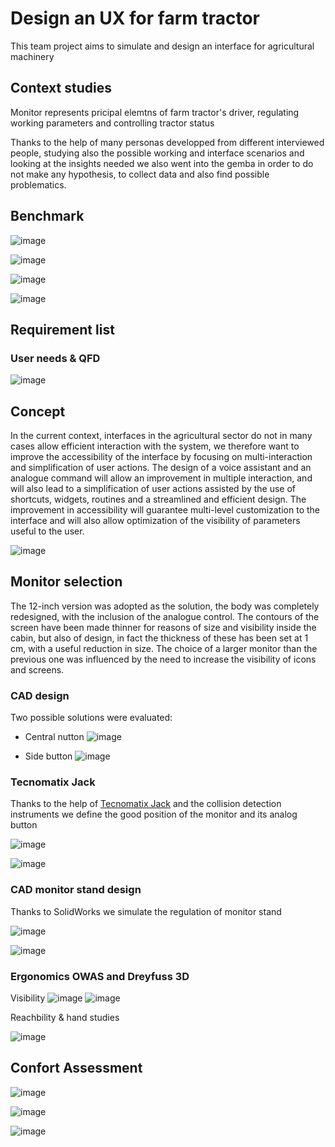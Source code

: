 # Design an UX for farm tractor

This team project aims to simulate and design an interface for agricultural machinery

## Context studies

Monitor represents pricipal elemtns of farm tractor's driver, regulating working parameters and controlling tractor status

Thanks to the help of many personas developped from different interviewed people, studying also the possible working and interface scenarios and looking at the insights needed we also went into the gemba in order to do not make any hypothesis, to collect data and also find possible problematics.

## Benchmark

![image](https://github.com/lawl2/design-user-experience-for-agricultural-machinery/assets/105045290/81ea475a-751b-4529-b135-a900a8c381e3)

![image](https://github.com/lawl2/design-user-experience-for-agricultural-machinery/assets/105045290/4526bae1-9ef2-4388-a261-263dbd571942)

![image](https://github.com/lawl2/design-user-experience-for-agricultural-machinery/assets/105045290/37dc0c44-54f6-4d7b-b5bd-68eb60bd2347)

![image](https://github.com/lawl2/design-user-experience-for-agricultural-machinery/assets/105045290/a1f192d8-e7bd-4d83-8ff8-b4a31ea92e6b)

## Requirement list

### User needs & QFD

![image](https://github.com/lawl2/design-user-experience-for-agricultural-machinery/assets/105045290/77d4f7fb-b47c-4776-9645-4d3150845ce6)

## Concept

In the current context, interfaces in the agricultural sector do not in many cases allow efficient interaction with the system, we therefore want to improve the accessibility of the interface by focusing on multi-interaction and simplification of user actions.
The design of a voice assistant and an analogue command will allow an improvement in multiple interaction, and will also lead to a simplification of user actions assisted by the use of shortcuts, widgets, routines and a streamlined and efficient design.
The improvement in accessibility will guarantee multi-level customization to the interface and will also allow optimization of the visibility of parameters useful to the user.

![image](https://github.com/lawl2/design-user-experience-for-agricultural-machinery/assets/105045290/eac819d8-e017-40fb-8952-69638518754e)

## Monitor selection

The 12-inch version was adopted as the solution, the body was completely redesigned, with the inclusion of the analogue control. The contours of the screen have been made thinner for reasons of size and visibility inside the cabin, but also of design, in fact the thickness of these has been set at 1 cm, with a useful reduction in size.
The choice of a larger monitor than the previous one was influenced by the need to increase the visibility of icons and screens.

### CAD design

Two possible solutions were evaluated: 

- Central nutton
![image](https://github.com/lawl2/design-user-experience-for-agricultural-machinery/assets/105045290/899c5294-7590-4f69-9f8d-42d511334a88)

- Side button
![image](https://github.com/lawl2/design-user-experience-for-agricultural-machinery/assets/105045290/3c31c5c1-4eed-462c-897f-6a2f51a93c58)

### Tecnomatix Jack

Thanks to the help of [Tecnomatix Jack](https://resources.sw.siemens.com/it-IT/download-tecnomatix-jack-student-download) and the collision detection instruments we define the good position of the monitor and its analog button

![image](https://github.com/lawl2/design-user-experience-for-agricultural-machinery/assets/105045290/5d90eb8e-1623-475f-9c90-293d2a8d5730)

![image](https://github.com/lawl2/design-user-experience-for-agricultural-machinery/assets/105045290/96e83f8e-18e4-4c28-8da5-dc88f00fdc71)

### CAD monitor stand design

Thanks to SolidWorks we simulate the regulation of monitor stand

![image](https://github.com/lawl2/design-user-experience-for-agricultural-machinery/assets/105045290/5a3d51ef-31be-40fc-a5d6-bca4ff8885bb)

![image](https://github.com/lawl2/design-user-experience-for-agricultural-machinery/assets/105045290/fdee56b3-6eea-4dad-b237-b31aef22bc1a)

### Ergonomics OWAS and Dreyfuss 3D

Visibility
![image](https://github.com/lawl2/design-user-experience-for-agricultural-machinery/assets/105045290/5be8a3db-d39e-465f-932b-503b16a6423f)
![image](https://github.com/lawl2/design-user-experience-for-agricultural-machinery/assets/105045290/69abb17b-6a2f-4ea0-99f8-f3693f040fb8)

Reachbility & hand studies

![image](https://github.com/lawl2/design-user-experience-for-agricultural-machinery/assets/105045290/32a86124-2063-4a7f-afe2-b9fc68b59131)

## Confort Assessment

![image](https://github.com/lawl2/design-user-experience-for-agricultural-machinery/assets/105045290/a0fb2596-23d9-4096-8452-c67a90202409)

![image](https://github.com/lawl2/design-user-experience-for-agricultural-machinery/assets/105045290/1432b843-ecbf-4b3a-b87a-d46c9c32a4e7)

![image](https://github.com/lawl2/design-user-experience-for-agricultural-machinery/assets/105045290/6f4598b3-5e3d-446f-904b-a4d7581d42e6)









 
